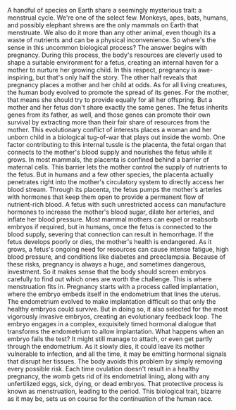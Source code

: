 A handful of species on Earth  share a seemingly mysterious trait: a menstrual cycle. We're one of the select few. Monkeys, apes, bats, humans, and possibly elephant shrews are the only mammals on Earth that menstruate. We also do it more than any other animal, even though its a waste of nutrients and can be a physical inconvenience. So where's the sense in this uncommon biological process? The answer begins with pregnancy. During this process, the body's resources are cleverly used to shape a suitable environment for a fetus, creating an internal haven for a mother to nurture her growing child. In this respect,  pregnancy is awe-inspiring, but that's only half the story. The other half reveals that pregnancy places a mother and her child at odds. As for all living creatures, the human body evolved to promote the spread of its genes. For the mother, that means she should try to provide equally for all her offspring. But a mother and her fetus don't share exactly the same genes. The fetus inherits genes from its father, as well, and those genes can promote their own survival by extracting more than their fair share  of resources from the mother. This evolutionary conflict of interests places a woman and her unborn child in a biological tug-of-war that plays out inside the womb. One factor contributing  to this internal tussle is the placenta, the fetal organ that connects to the mother's blood supply and nourishes the fetus while it grows. In most mammals, the placenta is confined behind a barrier of maternal cells. This barrier lets the mother control the supply of nutrients to the fetus. But in humans and a few other species, the placenta actually penetrates right into the mother's circulatory system to directly access her blood stream. Through its placenta, the fetus pumps the mother's arteries with hormones that keep them open to provide a permanent flow of nutrient-rich blood. A fetus with such unrestricted access can manufacture hormones to increase the mother's blood sugar, dilate her arteries, and inflate her blood pressure. Most mammal mothers can expel or reabsorb embryos if required, but in humans, once the fetus is connected to the blood supply, severing that connection  can result in hemorrhage. If the fetus develops poorly or dies, the mother's health is endangered. As it grows, a fetus's ongoing need for resources can cause intense fatigue, high blood pressure, and conditions  like diabetes and preeclampsia. Because of these risks, pregnancy is always a huge,  and sometimes dangerous, investment. So it makes sense that the body  should screen embryos carefully to find out which ones  are worth the challenge. This is where menstruation fits in. Pregnancy starts with a process called implantation, where the embryo embeds itself in the endometrium that lines the uterus. The endometrium evolved to make implantation difficult so that only the healthy embryos could survive. But in doing so, it also selected for the most  vigorously invasive embryos, creating an evolutionary feedback loop. The embryo engages in a complex, exquisitely timed hormonal dialogue that transforms the endometrium  to allow implantation. What happens when  an embryo fails the test? It might still manage to attach, or even get partly  through the endometrium. As it slowly dies, it could leave  its mother vulnerable to infection, and all the time, it may be emitting hormonal signals that disrupt her tissues. The body avoids this problem by simply removing every possible risk. Each time ovulation doesn't result in a healthy pregnancy, the womb gets rid  of its endometrial lining, along with any unfertilized eggs, sick, dying, or dead embryos. That protective process  is known as menstruation, leading to the period. This biological trait,  bizarre as it may be, sets us on course  for the continuation of the human race. 